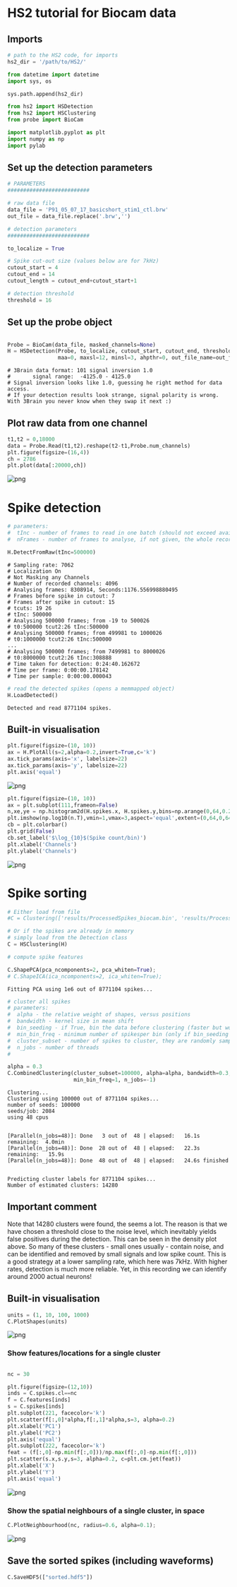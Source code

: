 
# HS2 tutorial for Biocam data

## Imports

```python
# path to the HS2 code, for imports
hs2_dir = '/path/to/HS2/'

from datetime import datetime
import sys, os

sys.path.append(hs2_dir)

from hs2 import HSDetection
from hs2 import HSClustering
from probe import BioCam

import matplotlib.pyplot as plt
import numpy as np
import pylab
```

## Set up the detection parameters

```python
# PARAMETERS
##########################

# raw data file
data_file = 'P91_05_07_17_basicshort_stim1_ctl.brw'
out_file = data_file.replace('.brw','')

# detection parameters
##########################

to_localize = True

# Spike cut-out size (values below are for 7kHz)
cutout_start = 4
cutout_end = 14
cutout_length = cutout_end+cutout_start+1

# detection threshold
threshold = 16

```

## Set up the probe object

```python

Probe = BioCam(data_file, masked_channels=None)
H = HSDetection(Probe, to_localize, cutout_start, cutout_end, threshold,
                maa=0, maxsl=12, minsl=3, ahpthr=0, out_file_name=out_file, save_all=False)

```

    # 3Brain data format: 101 signal inversion 1.0
    #       signal range:  -4125.0 - 4125.0
    # Signal inversion looks like 1.0, guessing he right method for data access.
    # If your detection results look strange, signal polarity is wrong. With 3Brain you never know when they swap it next :)


## Plot raw data from one channel


```python
t1,t2 = 0,18000
data = Probe.Read(t1,t2).reshape(t2-t1,Probe.num_channels)
plt.figure(figsize=(16,4))
ch = 2786
plt.plot(data[:20000,ch])
```

![png](output_5_1.png)


# Spike detection


```python
# parameters:
#  tInc - number of frames to read in one batch (should not exceed available memory)
#  nFrames - number of frames to analyse, if not given, the whole recording will be analysed

H.DetectFromRaw(tInc=500000)
```

    # Sampling rate: 7062
    # Localization On
    # Not Masking any Channels
    # Number of recorded channels: 4096
    # Analysing frames: 8308914, Seconds:1176.556998880495
    # Frames before spike in cutout: 7
    # Frames after spike in cutout: 15
    # tcuts: 19 26
    # tInc: 500000
    # Analysing 500000 frames; from -19 to 500026
    # t0:500000 tcut2:26 tInc:500000
    # Analysing 500000 frames; from 499981 to 1000026
    # t0:1000000 tcut2:26 tInc:500000
    ...
    # Analysing 500000 frames; from 7499981 to 8000026
    # t0:8000000 tcut2:26 tInc:308888
    # Time taken for detection: 0:24:40.162672
    # Time per frame: 0:00:00.178142
    # Time per sample: 0:00:00.000043



```python
# read the detected spikes (opens a memmapped object)
H.LoadDetected()
```

    Detected and read 8771104 spikes.

## Built-in visualisation

```python
plt.figure(figsize=(10, 10))
ax = H.PlotAll(s=2,alpha=0.2,invert=True,c='k')
ax.tick_params(axis='x', labelsize=22)
ax.tick_params(axis='y', labelsize=22)
plt.axis('equal')
```

![png](output_9_2.png)

```python
plt.figure(figsize=(10, 10))
ax = plt.subplot(111,frameon=False)
n,xe,ye = np.histogram2d(H.spikes.x, H.spikes.y,bins=np.arange(0,64,0.2))
plt.imshow(np.log10(n.T),vmin=1,vmax=3,aspect='equal',extent=(0,64,0,64))
cb = plt.colorbar()
plt.grid(False)
cb.set_label('$\log_{10}$(Spike count/bin)')
plt.xlabel('Channels')
plt.ylabel('Channels')
```

![png](output_10_1.png)


# Spike sorting


```python
# Either load from file
#C = Clustering(['results/ProcessedSpikes_biocam.bin', 'results/ProcessedSpikes_biocam.bin'], cutout_length=41)

# Or if the spikes are already in memory
# simply load from the Detection class
C = HSClustering(H)
```


```python
# compute spike features

C.ShapePCA(pca_ncomponents=2, pca_whiten=True);
# C.ShapeICA(ica_ncomponents=2, ica_whiten=True);
```

    Fitting PCA using 1e6 out of 8771104 spikes...



```python
# cluster all spikes
# parameters:
#  alpha - the relative weight of shapes, versus positions
#  bandwidth - kernel size in mean shift
#  bin_seeding - if True, bin the data before clustering (faster but worse)
#  min_bin_freq - minimum number of spikesper bin (only if bin_seeding == True)
#  cluster_subset - number of spikes to cluster, they are randomly sampled from all events
#  n_jobs - number of threads
#  

alpha = 0.3
C.CombinedClustering(cluster_subset=100000, alpha=alpha, bandwidth=0.3, bin_seeding=False,
                     min_bin_freq=1, n_jobs=-1)
```

    Clustering...
    Clustering using 100000 out of 8771104 spikes...
    number of seeds: 100000
    seeds/job: 2084
    using 48 cpus


    [Parallel(n_jobs=48)]: Done   3 out of  48 | elapsed:   16.1s remaining:  4.0min
    [Parallel(n_jobs=48)]: Done  28 out of  48 | elapsed:   22.3s remaining:   15.9s
    [Parallel(n_jobs=48)]: Done  48 out of  48 | elapsed:   24.6s finished


    Predicting cluster labels for 8771104 spikes...
    Number of estimated clusters: 14280


## Important comment

Note that 14280 clusters were found, the seems a lot. The reason is that we have chosen a threshold close to the noise level, which inevitably yields false positives during the detection. This can be seen in the density plot above. So many of these clusters - small ones usually -  contain noise, and can be identified and removed by small signals and low spike count. This is a good strategy at a lower sampling rate, which here was 7kHz. With higher rates, detection is much more reliable. Yet, in this recording we can identify around 2000 actual neurons!

## Built-in visualisation

```python
units = (1, 10, 100, 1000)
C.PlotShapes(units)
```


![png](output_15_0.png)


### Show features/locations for a single cluster

```python

nc = 30

plt.figure(figsize=(12,10))
inds = C.spikes.cl==nc
f = C.features[inds]
s = C.spikes[inds]
plt.subplot(221, facecolor='k')
plt.scatter(f[:,0]*alpha,f[:,1]*alpha,s=3, alpha=0.2)
plt.xlabel('PC1')
plt.ylabel('PC2')
plt.axis('equal')
plt.subplot(222, facecolor='k')
feat = (f[:,0]-np.min(f[:,0]))/np.max(f[:,0]-np.min(f[:,0]))
plt.scatter(s.x,s.y,s=3, alpha=0.2, c=plt.cm.jet(feat))
plt.xlabel('X')
plt.ylabel('Y')
plt.axis('equal')

```

![png](output_16_1.png)

### Show the spatial neighbours of a single cluster, in space

```python
C.PlotNeighbourhood(nc, radius=0.6, alpha=0.1);
```


![png](output_17_0.png)

## Save the sorted spikes (including waveforms)
```python
C.SaveHDF5(["sorted.hdf5"])
```
